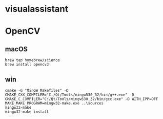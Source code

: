 # visualassistant

# OpenCV

## macOS

```
brew tap homebrew/science
brew install opencv3
```

## win
```
cmake -G "MinGW Makefiles" -D CMAKE_CXX_COMPILER="C:/Qt/Tools/mingw530_32/bin/g++.exe" -D CMAKE_C_COMPILER="C:/Qt/Tools/mingw530_32/bin/gcc.exe" -D WITH_IPP=OFF MAKE_MAKE_PROGRAM=mingw32-make.exe ..\sources
mingw32-make
mingw32-make install
```

